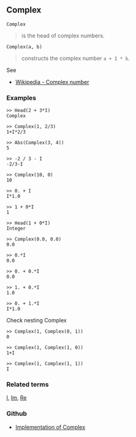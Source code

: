 ## Complex

```
Complex
```

> is the head of complex numbers.

```
Complex(a, b)
```

> constructs the complex number `a + I * b`.

See 
* [Wikipedia - Complex number](https://en.wikipedia.org/wiki/Complex_number) 

### Examples

```
>> Head(2 + 3*I)
Complex

>> Complex(1, 2/3)
1+I*2/3

>> Abs(Complex(3, 4))
5

>> -2 / 3 - I
-2/3-I

>> Complex(10, 0)
10

>> 0. + I
I*1.0

>> 1 + 0*I
1

>> Head(1 + 0*I)
Integer

>> Complex(0.0, 0.0)
0.0

>> 0.*I
0.0

>> 0. + 0.*I
0.0

>> 1. + 0.*I
1.0

>> 0. + 1.*I
I*1.0
```

Check nesting Complex

```
>> Complex(1, Complex(0, 1))
0

>> Complex(1, Complex(1, 0))
1+I 

>> Complex(1, Complex(1, 1))
I
```

### Related terms 
[I](I.md), [Im](Im.md), [Re](Re.md)

### Github

* [Implementation of Complex](https://github.com/axkr/symja_android_library/blob/master/symja_android_library/matheclipse-core/src/main/java/org/matheclipse/core/builtin/Arithmetic.java#L987) 

